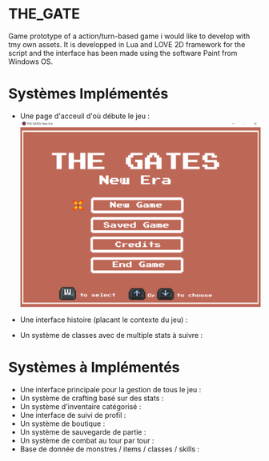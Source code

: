 # THE_GATE
 Game prototype of a action/turn-based game i would like to develop with tmy own assets. It is developped in Lua and LOVE 2D framework for the script and the interface has been made using the software Paint from Windows OS.
 
 # Systèmes Implémentés

 + Une page d'acceuil d'où débute le jeu :
 ![Screenshot](readme_assets/page_1.PNG)
 
 + Une interface histoire (placant le contexte du jeu) :
 + Un système de classes avec de multiple stats à suivre :

 # Systèmes à Implémentés
 
 + Une interface principale pour la gestion de tous le jeu :
 + Un système de crafting basé sur des stats :
 + Un système d'inventaire catégorisé :
 + Une interface de suivi de profil :
 + Un système de boutique :
 + Un système de sauvegarde de partie :
 + Un système de combat au tour par tour :
 + Base de donnée de monstres / items / classes / skills :
